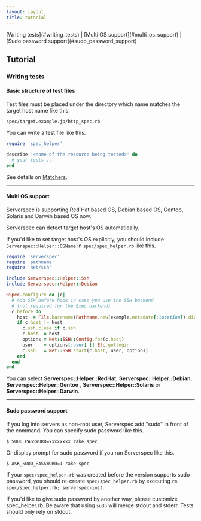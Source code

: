 ```yaml
---
layout: layout
title: tutorial
---
```


<nav>
  [Writing tests](#writing_tests)
| [Multi OS support](#multi_os_support)
| [Sudo password support](#sudo_password_support)
</nav>

## Tutorial

### <a name="writing_tests">Writing tests</a>

#### Basic structure of test files

Test files must be placed under the directory which name matches the target host name like this.

```
spec/target.example.jp/http_spec.rb
```

You can write a test file like this.

```ruby
require 'spec_helper'

describe '<name of the resource being tested>' do
  # your tests ...
end
```

See details on [Matchers](/matchers.html).

----

#### <a name="multi_os_support">Multi OS support</a>

Serverspec is supporting Red Hat based OS, Debian based OS, Gentoo, Solaris and Darwin based OS now.

Serverspec can detect target host's OS automatically.

If you'd like to set target host's OS explicitly, you should include `Serverspec::Helper::OSName` in `spec/spec_helper.rb` like this.

```ruby
require 'serverspec'
require 'pathname'
require 'net/ssh'

include Serverspec::Helper::Ssh
include Serverspec::Helper::Debian

RSpec.configure do |c|
  # Add SSH before hook in case you use the SSH backend
  # (not required for the Exec backend)
  c.before do
    host  = File.basename(Pathname.new(example.metadata[:location]).dirname)
    if c.host != host
      c.ssh.close if c.ssh
      c.host  = host
      options = Net::SSH::Config.for(c.host)
      user    = options[:user] || Etc.getlogin
      c.ssh   = Net::SSH.start(c.host, user, options)
    end
  end
end
```

You can select **Serverspec::Helper::RedHat**, **Serverspec::Helper::Debian**, **Serverspec::Helper::Gentoo** , **Serverspec::Helper::Solaris** or **Serverspec::Helper::Darwin**.

----

#### <a name="sudo_password_support">Sudo password support</a>

If you log into servers as non-root user, Serverspec add "sudo" in front of the command. You can specify sudo password like this.

```
$ SUDO_PASSWORD=xxxxxxxx rake spec
```

Or display prompt for sudo password if you run Serverspec like this.

```
$ ASK_SUDO_PASSWORD=1 rake spec
```

If your ``spec/spec_helper.rb`` was created before the version supports sudo password, you should re-create ``spec/spec_helper.rb`` by executing ``rm spec/spec_helper.rb; serverspec-init``.

If you'd like to give sudo password by another way, please customize spec_helper.rb. Be aware that using ``sudo`` will merge stdout and stderr. Tests should only rely on stdout.
